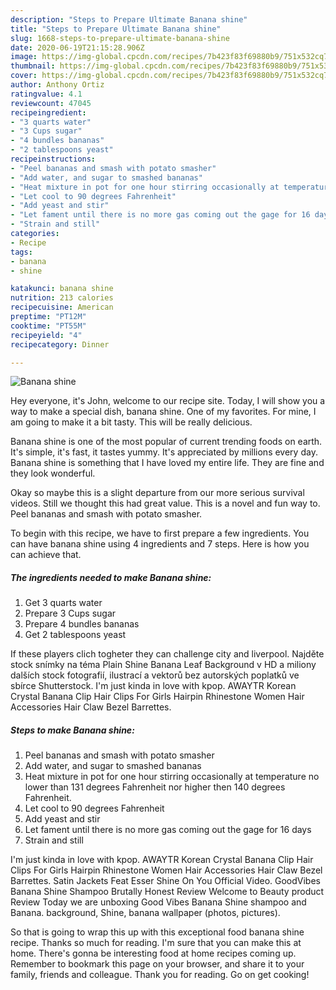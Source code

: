 ```yaml
---
description: "Steps to Prepare Ultimate Banana shine"
title: "Steps to Prepare Ultimate Banana shine"
slug: 1668-steps-to-prepare-ultimate-banana-shine
date: 2020-06-19T21:15:28.906Z
image: https://img-global.cpcdn.com/recipes/7b423f83f69880b9/751x532cq70/banana-shine-recipe-main-photo.jpg
thumbnail: https://img-global.cpcdn.com/recipes/7b423f83f69880b9/751x532cq70/banana-shine-recipe-main-photo.jpg
cover: https://img-global.cpcdn.com/recipes/7b423f83f69880b9/751x532cq70/banana-shine-recipe-main-photo.jpg
author: Anthony Ortiz
ratingvalue: 4.1
reviewcount: 47045
recipeingredient:
- "3 quarts water"
- "3 Cups sugar"
- "4 bundles bananas"
- "2 tablespoons yeast"
recipeinstructions:
- "Peel bananas and smash with potato smasher"
- "Add water, and sugar to smashed bananas"
- "Heat mixture in pot for one hour stirring occasionally at temperature no lower than 131 degrees Fahrenheit nor higher then 140 degrees Fahrenheit."
- "Let cool to 90 degrees Fahrenheit"
- "Add yeast and stir"
- "Let fament until there is no more gas coming out the gage for 16 days"
- "Strain and still"
categories:
- Recipe
tags:
- banana
- shine

katakunci: banana shine 
nutrition: 213 calories
recipecuisine: American
preptime: "PT12M"
cooktime: "PT55M"
recipeyield: "4"
recipecategory: Dinner

---
```



![Banana shine](https://img-global.cpcdn.com/recipes/7b423f83f69880b9/751x532cq70/banana-shine-recipe-main-photo.jpg)

Hey everyone, it's John, welcome to our recipe site. Today, I will show you a way to make a special dish, banana shine. One of my favorites. For mine, I am going to make it a bit tasty. This will be really delicious.

Banana shine is one of the most popular of current trending foods on earth. It's simple, it's fast, it tastes yummy. It's appreciated by millions every day. Banana shine is something that I have loved my entire life. They are fine and they look wonderful.

Okay so maybe this is a slight departure from our more serious survival videos. Still we thought this had great value. This is a novel and fun way to. Peel bananas and smash with potato smasher.


To begin with this recipe, we have to first prepare a few ingredients. You can have banana shine using 4 ingredients and 7 steps. Here is how you can achieve that.

<!--inarticleads1-->

##### The ingredients needed to make Banana shine:

1. Get 3 quarts water
1. Prepare 3 Cups sugar
1. Prepare 4 bundles bananas
1. Get 2 tablespoons yeast


If these players clich togheter they can challenge city and liverpool. Najděte stock snímky na téma Plain Shine Banana Leaf Background v HD a miliony dalších stock fotografií, ilustrací a vektorů bez autorských poplatků ve sbírce Shutterstock. I&#39;m just kinda in love with kpop. AWAYTR Korean Crystal Banana Clip Hair Clips For Girls Hairpin Rhinestone Women Hair Accessories Hair Claw Bezel Barrettes. 

<!--inarticleads2-->

##### Steps to make Banana shine:

1. Peel bananas and smash with potato smasher
1. Add water, and sugar to smashed bananas
1. Heat mixture in pot for one hour stirring occasionally at temperature no lower than 131 degrees Fahrenheit nor higher then 140 degrees Fahrenheit.
1. Let cool to 90 degrees Fahrenheit
1. Add yeast and stir
1. Let fament until there is no more gas coming out the gage for 16 days
1. Strain and still


I&#39;m just kinda in love with kpop. AWAYTR Korean Crystal Banana Clip Hair Clips For Girls Hairpin Rhinestone Women Hair Accessories Hair Claw Bezel Barrettes. Satin Jackets Feat Esser Shine On You Official Video. GoodVibes Banana Shine Shampoo Brutally Honest Review Welcome to Beauty product Review Today we are unboxing Good Vibes Banana Shine shampoo and Banana. background, Shine, banana wallpaper (photos, pictures). 

So that is going to wrap this up with this exceptional food banana shine recipe. Thanks so much for reading. I'm sure that you can make this at home. There's gonna be interesting food at home recipes coming up. Remember to bookmark this page on your browser, and share it to your family, friends and colleague. Thank you for reading. Go on get cooking!
